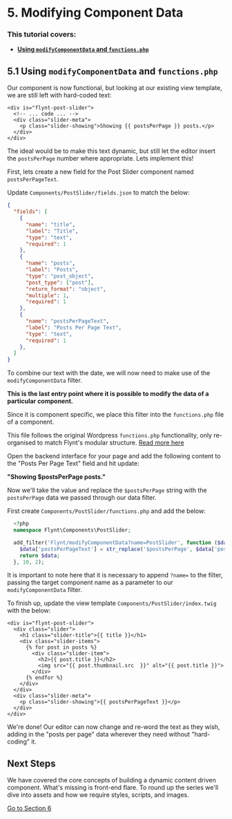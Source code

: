 # 5. Modifying Component Data

<div class="alert">
  <h3>This tutorial covers:</h3>
  <ul>
    <li><strong><a href="#51-using-modifycomponentdata-and-functionsphp">Using <code>modifyComponentData</code> and <code>functions.php</code></strong></a></li>
  </ul>
</div>

## 5.1 Using `modifyComponentData` and `functions.php`

Our component is now functional, but looking at our existing view template, we are still left with hard-coded text:

```twig
<div is="flynt-post-slider">
  <!-- ... code ... -->
  <div class="slider-meta">
    <p class="slider-showing">Showing {{ postsPerPage }} posts.</p>
  </div>
</div>
```

The ideal would be to make this text dynamic, but still let the editor insert the `postsPerPage` number where appropriate. Lets implement this!

First, lets create a new field for the Post Slider component named `postsPerPageText`.

Update `Components/PostSlider/fields.json` to match the below:

```json
{
  "fields": [
    {
      "name": "title",
      "label": "Title",
      "type": "text",
      "required": 1
    },
    {
      "name": "posts",
      "label": "Posts",
      "type": "post_object",
      "post_type": ["post"],
      "return_format": "object",
      "multiple": 1,
      "required": 1
    },
    {
      "name": "postsPerPageText",
      "label": "Posts Per Page Text",
      "type": "text",
      "required": 1
    },
  ]
}
```

To combine our text with the date, we will now need to make use of the `modifyComponentData` filter.

**This is the last entry point where it is possible to modify the data of a particular component.**

Since it is component specific, we place this filter into the `functions.php` file of a component.

<p class="source-note source-note--info">This file follows the original Wordpress <code>functions.php</code> functionality, only re-organised to match Flynt's modular structure. <a href="https://codex.wordpress.org/Functions_File_Explained" target="_blank">Read more here</a></p>

Open the backend interface for your page and add the following content to the "Posts Per Page Text" field and hit update:

**"Showing $postsPerPage posts."**

Now we'll take the value and replace the `$postsPerPage` string with the `postsPerPage` data we passed through our data filter.

First create `Components/PostSlider/functions.php` and add the below:

```php
  <?php
  namespace Flynt\Components\PostSlider;

  add_filter('Flynt/modifyComponentData?name=PostSlider', function ($data) {
    $data['postsPerPageText'] = str_replace('$postsPerPage', $data['postsPerPage'], $data['postsPerPageText'])
    return $data;
  }, 10, 2);
```

It is important to note here that it is necessary to append `?name=` to the filter, passing the target component name as a parameter to our `modifyComponentData` filter.

To finish up, update the view template `Components/PostSlider/index.twig` with the below:

```twig
<div is="flynt-post-slider">
  <div class="slider">
    <h1 class="slider-title">{{ title }}</h1>
    <div class="slider-items">
      {% for post in posts %}
        <div class="slider-item">
          <h2>{{ post.title }}</h2>
          <img src="{{ post.thumbnail.src  }}" alt="{{ post.title }}">
        </div>
      {% endfor %}
    </div>
  </div>
  <div class="slider-meta">
    <p class="slider-showing">{{ postsPerPageText }}</p>
  </div>
</div>
```

We're done! Our editor can now change and re-word the text as they wish, adding in the "posts per page" data wherever they need without "hard-coding" it.

<div class="alert alert-steps">
  <h2>Next Steps</h2>

  <p>We have covered the core concepts of building a dynamic content driven component. What's missing is front-end flare. To round up the series we'll dive into assets and how we require styles, scripts, and images.</p>

  <p><a href="component-assets.md" class="btn btn-primary">Go to Section 6</a></p>
</div>
